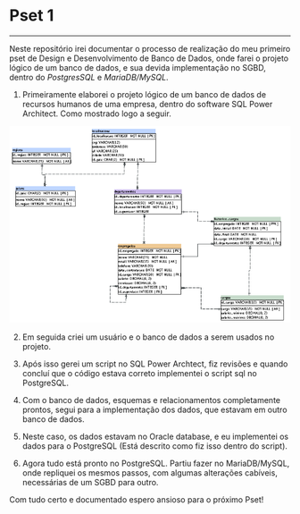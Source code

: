 # Pset 1
---
Neste repositório irei documentar o processo de realização do meu primeiro pset de Design e Desenvolvimento de Banco de Dados, onde farei o projeto lógico de um banco de dados, e sua devida implementação no SGBD, dentro do *PostgresSQL* e *MariaDB/MySQL*.

1. Primeiramente elaborei o projeto lógico de um banco de dados de recursos humanos de uma empresa, dentro do software SQL Power Architect. Como mostrado logo a seguir.

![Imagem do projeto lógico](https://github.com/BrenoFSales/uvv_bd_1_cc1n/blob/main/pset1/projeto-logico.png)

2. Em seguida criei um usuário e o banco de dados a serem usados no projeto.

3. Após isso gerei um script no SQL Power Archtect, fiz revisões e quando concluí que o código estava correto implementei o script sql no PostgreSQL.

4. Com o banco de dados, esquemas e relacionamentos completamente prontos, segui para a implementação dos dados, que estavam em outro banco de dados.

5. Neste caso, os dados estavam no Oracle database, e eu implementei os dados para o PostgreSQL (Está descrito como fiz isso dentro do script).

6. Agora tudo está pronto no PostgreSQL. Partiu fazer no MariaDB/MySQL, onde repliquei os mesmos passos, com algumas alterações cabíveis, necessárias de um SGBD para outro.

Com tudo certo e documentado espero ansioso para o próximo Pset!
